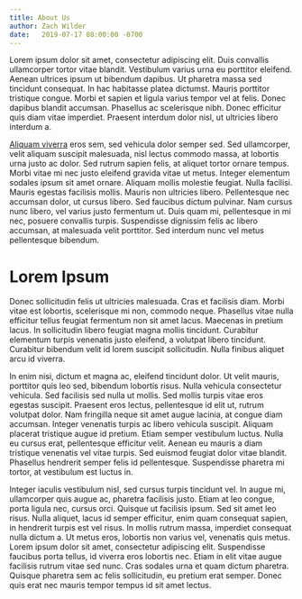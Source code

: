 ```yaml
---
title: About Us
author: Zach Wilder
date:   2019-07-17 08:00:00 -0700
---
```


Lorem ipsum dolor sit amet, consectetur adipiscing elit. Duis convallis ullamcorper tortor vitae blandit. Vestibulum varius urna eu porttitor eleifend. Aenean ultrices ipsum ut bibendum dapibus. Ut pharetra massa sed tincidunt consequat. In hac habitasse platea dictumst. Mauris porttitor tristique congue. Morbi et sapien et ligula varius tempor vel at felis. Donec dapibus blandit accumsan. Phasellus ac scelerisque nibh. Donec efficitur quis diam vitae imperdiet. Praesent interdum dolor nisl, ut ultricies libero interdum a.

[Aliquam viverra](#) eros sem, sed vehicula dolor semper sed. Sed ullamcorper, velit aliquam suscipit malesuada, nisl lectus commodo massa, at lobortis urna justo ac dolor. Sed rutrum sapien felis, at aliquet tortor ornare tempus. Morbi vitae mi nec justo eleifend gravida vitae ut metus. Integer elementum sodales ipsum sit amet ornare. Aliquam mollis molestie feugiat. Nulla facilisi. Mauris egestas facilisis mollis. Mauris non ultricies libero. Pellentesque nec accumsan dolor, ut cursus libero. Sed faucibus dictum pulvinar. Nam cursus nunc libero, vel varius justo fermentum ut. Duis quam mi, pellentesque in mi nec, posuere convallis turpis. Suspendisse dignissim felis ac libero accumsan, at malesuada velit porttitor. Sed interdum nunc vel metus pellentesque bibendum.

# Lorem Ipsum
Donec sollicitudin felis ut ultricies malesuada. Cras et facilisis diam. Morbi vitae est lobortis, scelerisque mi non, commodo neque. Phasellus vitae nulla efficitur tellus feugiat fermentum non sit amet lacus. Maecenas in pretium lacus. In sollicitudin libero feugiat magna mollis tincidunt. Curabitur elementum turpis venenatis justo eleifend, a volutpat libero tincidunt. Curabitur bibendum velit id lorem suscipit sollicitudin. Nulla finibus aliquet arcu id viverra.

In enim nisi, dictum et magna ac, eleifend tincidunt dolor. Ut velit mauris, porttitor quis leo sed, bibendum lobortis risus. Nulla vehicula consectetur vehicula. Sed facilisis sed nulla ut mollis. Sed mollis turpis vitae eros egestas suscipit. Praesent eros lectus, pellentesque id elit ut, rutrum volutpat dolor. Nam fringilla neque sit amet augue lacinia, at congue diam accumsan. Integer venenatis turpis ac libero vehicula suscipit. Aliquam placerat tristique augue id pretium. Etiam semper vestibulum luctus. Nulla eu cursus erat, pellentesque efficitur velit. Aenean eu mauris a diam tristique venenatis vel vitae turpis. Sed euismod feugiat dolor vitae blandit. Phasellus hendrerit semper felis id pellentesque. Suspendisse pharetra mi tortor, at vestibulum est luctus in.

Integer iaculis vestibulum nisl, sed cursus turpis tincidunt vel. In augue mi, ullamcorper quis augue ac, pharetra facilisis justo. Etiam at leo congue, porta ligula nec, cursus orci. Quisque ut facilisis ipsum. Sed sit amet leo risus. Nulla aliquet, lacus id semper efficitur, enim quam consequat sapien, in hendrerit turpis est vel risus. In mollis rutrum massa, imperdiet consequat nulla dictum a. Ut metus eros, lobortis non varius vel, venenatis quis metus. Lorem ipsum dolor sit amet, consectetur adipiscing elit. Suspendisse faucibus porta tellus, id viverra eros lobortis nec. Etiam in elit vitae augue facilisis rutrum vitae sed nunc. Cras sodales urna et quam dictum pharetra. Quisque pharetra sem ac felis sollicitudin, eu pretium erat semper. Donec quis erat nec mauris tempor tempus id sit amet lectus.

